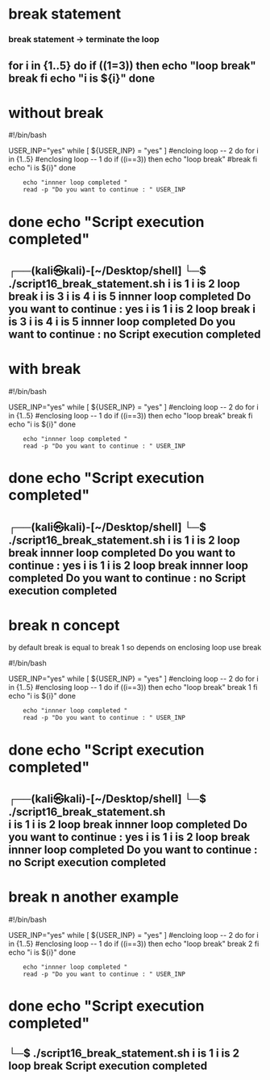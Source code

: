 # break statement
### break statement -> terminate the loop

for i in {1..5}
do
    if ((1=3))
    then
    echo "loop break"
    break
    fi
echo "i is ${i}"
done
--------------------------------------------
# without break

#!/bin/bash

USER_INP="yes"
while [ ${USER_INP} = "yes" ]  #encloing loop -- 2
do
        for i in {1..5}   #enclosing  loop -- 1
        do
                if ((i==3))
                then
                        echo "loop break"
                #break
                fi
        echo "i is ${i}"
        done

        echo "innner loop completed "
        read -p "Do you want to continue : " USER_INP
done
echo "Script execution completed"
====================================================
┌──(kali㉿kali)-[~/Desktop/shell]
└─$ ./script16_break_statement.sh
i is 1
i is 2
loop break
i is 3
i is 4
i is 5
innner loop completed 
Do you want to continue : yes
i is 1
i is 2
loop break
i is 3
i is 4
i is 5
innner loop completed 
Do you want to continue : no
Script execution completed
---------------------------------------------
# with break

#!/bin/bash

USER_INP="yes"
while [ ${USER_INP} = "yes" ]  #encloing loop -- 2
do
        for i in {1..5}   #enclosing  loop -- 1
        do
                if ((i==3))
                then
                        echo "loop break"
                break
                fi
        echo "i is ${i}"
        done

        echo "innner loop completed "
        read -p "Do you want to continue : " USER_INP
done
echo "Script execution completed"
=============================================
┌──(kali㉿kali)-[~/Desktop/shell]
└─$ ./script16_break_statement.sh
i is 1
i is 2
loop break
innner loop completed 
Do you want to continue : yes
i is 1
i is 2
loop break
innner loop completed 
Do you want to continue : no
Script execution completed
---------------------------------------------
# break n concept
by default break is equal to break 1
so depends on enclosing loop use break

#!/bin/bash

USER_INP="yes"
while [ ${USER_INP} = "yes" ]  #encloing loop -- 2
do
        for i in {1..5}   #enclosing  loop -- 1
        do
                if ((i==3))
                then
                        echo "loop break"
                break 1
                fi
        echo "i is ${i}"
        done

        echo "innner loop completed "
        read -p "Do you want to continue : " USER_INP
done
echo "Script execution completed"
==============================================

┌──(kali㉿kali)-[~/Desktop/shell]
└─$ ./script16_break_statement.sh        
i is 1
i is 2
loop break
innner loop completed 
Do you want to continue : yes
i is 1
i is 2
loop break
innner loop completed 
Do you want to continue : no
Script execution completed
-----------------------------
# break n another example

#!/bin/bash

USER_INP="yes"
while [ ${USER_INP} = "yes" ]  #encloing loop -- 2
do
        for i in {1..5}   #enclosing  loop -- 1
        do
                if ((i==3))
                then
                        echo "loop break"
                break 2
                fi
        echo "i is ${i}"
        done

        echo "innner loop completed "
        read -p "Do you want to continue : " USER_INP
done
echo "Script execution completed"
===========================

└─$ ./script16_break_statement.sh
i is 1
i is 2
loop break
Script execution completed
----------------------------------------


